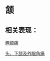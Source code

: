 # 颔## 相关表现：[两颔痛](https://zuoye.gmzyh.com/search?key=两颔痛)[头、下颔及外眼角痛](https://zuoye.gmzyh.com/search?key=头、下颔及外眼角痛)